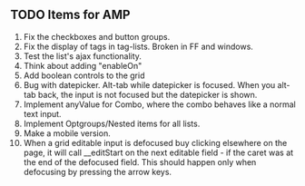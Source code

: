 ## TODO Items for AMP

1. Fix the checkboxes and button groups.
2. Fix the display of tags in tag-lists. Broken in FF and windows.
5. Test the list's ajax functionality.
6. Think about adding "enableOn"
7. Add boolean controls to the grid
8. Bug with datepicker. Alt-tab while datepicker is focused. When you alt-tab back, the input is not focused but the datepicker is shown.
9. Implement anyValue for Combo, where the combo behaves like a normal text input.
10. Implement Optgroups/Nested items for all lists.
11. Make a mobile version.
12. When a grid editable input is defocused buy clicking elsewhere on the page, it will call __editStart on the next editable field - if the caret was at the end of the defocused field. This should happen only when defocusing by pressing the arrow keys.